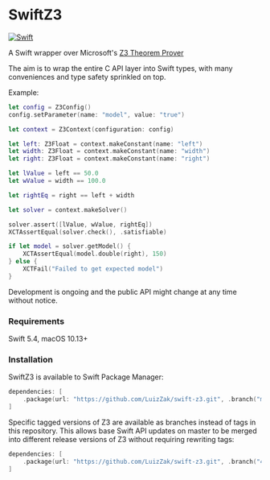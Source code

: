 # SwiftZ3

[![Swift](https://github.com/LuizZak/swift-z3/actions/workflows/swift.yml/badge.svg)](https://github.com/LuizZak/swift-z3/actions/workflows/swift.yml)

A Swift wrapper over Microsoft's [Z3 Theorem Prover](https://github.com/Z3Prover/z3)

The aim is to wrap the entire C API layer into Swift types, with many conveniences and type safety sprinkled on top.

Example:

```swift
let config = Z3Config()
config.setParameter(name: "model", value: "true")

let context = Z3Context(configuration: config)

let left: Z3Float = context.makeConstant(name: "left")
let width: Z3Float = context.makeConstant(name: "width")
let right: Z3Float = context.makeConstant(name: "right")

let lValue = left == 50.0
let wValue = width == 100.0

let rightEq = right == left + width

let solver = context.makeSolver()

solver.assert([lValue, wValue, rightEq])
XCTAssertEqual(solver.check(), .satisfiable)

if let model = solver.getModel() {
    XCTAssertEqual(model.double(right), 150)
} else {
    XCTFail("Failed to get expected model")
}
```

Development is ongoing and the public API might change at any time without notice.

### Requirements

Swift 5.4, macOS 10.13+

### Installation

SwiftZ3 is available to Swift Package Manager:

```swift
dependencies: [
    .package(url: "https://github.com/LuizZak/swift-z3.git", .branch("master"))
]
```

Specific tagged versions of Z3 are available as branches instead of tags in this repository. This allows base Swift API updates on master to be merged into different release versions of Z3 without requiring rewriting tags:

```swift
dependencies: [
    .package(url: "https://github.com/LuizZak/swift-z3.git", .branch("4.11.2")) // Pulls 4.11.2 branch, with latest 'z3-4.11.2' source code + any API updates from master
]
```
